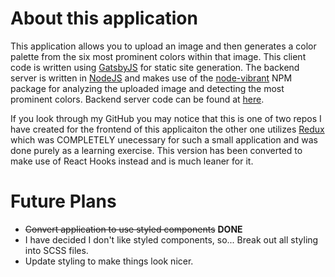 # About this application

This application allows you to upload an image and then generates a color palette from the six most prominent colors within that image. This client code is written using [GatsbyJS](https://www.gatsbyjs.org/) for static site generation. The backend server is written in [NodeJS](https://nodejs.org) and makes use of the [node-vibrant](https://www.npmjs.com/package/node-vibrant) NPM package for analyzing the uploaded image and detecting the most prominent colors. Backend server code can be found at [here](https://github.com/dyllper/palette-picker-api).

If you look through my GitHub you may notice that this is one of two repos I have created for the frontend of this applicaiton the other one utilizes [Redux](https://redux.js.org/) which was COMPLETELY unecessary for such a small application and was done purely as a learning exercise. This version has been converted to make use of React Hooks instead and is much leaner for it.

# Future Plans

- ~~Convert application to use styled components~~ **DONE**
- I have decided I don't like styled components, so... Break out all styling into SCSS files.
- Update styling to make things look nicer.
